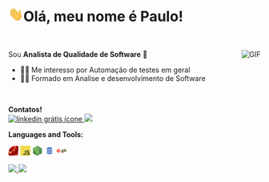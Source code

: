 

<h1 title="nome"><img src="https://raw.githubusercontent.com/ABSphreak/ABSphreak/master/gifs/Hi.gif" width="30px" />Olá, meu nome é Paulo!</h1>
<br>

Sou **Analista de Qualidade de Software** 🚀 
<img align="right" alt="GIF" height="330em" src="https://i.pinimg.com/originals/e4/26/70/e426702edf874b181aced1e2fa5c6cde.gif" />

- :man_technologist: Me interesso por Automação de testes em geral
- :man_student: Formado em Analise e desenvolvimento de Software
<br>

**Contatos!**
<br>
 <a  href="https://www.linkedin.com/in/ribeiro-paulo/">
  <img src="https://image.flaticon.com/icons/png/512/174/174857.png" width="20" height="20" alt="linkedin  grátis ícone" title="Paulo Ribeiro" data-         icon_src="https://www.flaticon.com/svg/vstatic/svg/174/174857.svg?token=exp=1627231049~hmac=a4d745a55ba845a815808f2059d4f11c">
   <a href="mailto:pauloribeiro93@hotmail.com">
  <img src="https://img.shields.io/badge/-Paulo_Ribeiro-0078d4?style=flat-square&logo=microsoft-outlook&logoColor=white&link=mailto:pauloribeiro93@hotmail.com">
</a>
 </a>

**Languages and Tools:**  

<code><img height="20" src="https://raw.githubusercontent.com/github/explore/80688e429a7d4ef2fca1e82350fe8e3517d3494d/topics/ruby/ruby.png"></code>
<code><img height="20" src="https://raw.githubusercontent.com/github/explore/80688e429a7d4ef2fca1e82350fe8e3517d3494d/topics/javascript/javascript.png"></code>
<code><img height="20" src="https://raw.githubusercontent.com/github/explore/80688e429a7d4ef2fca1e82350fe8e3517d3494d/topics/nodejs/nodejs.png"></code>
<code><img height="20" src="https://raw.githubusercontent.com/github/explore/80688e429a7d4ef2fca1e82350fe8e3517d3494d/topics/sql/sql.png"></code>
<code><img height="20" src="https://raw.githubusercontent.com/github/explore/80688e429a7d4ef2fca1e82350fe8e3517d3494d/topics/git/git.png"></code>

 <a href="https://github.com/pauloribeiro93">
  <img  height="180em" src="https://github-readme-stats.vercel.app/api?username=pauloribeiro93&show_icons=true&theme=tokyonight&include_all_commits=true&count_private=true"/>
  <img height="180em" src="https://github-readme-stats.vercel.app/api/top-langs/?username=pauloribeiro93&layout=compact&langs_count=7&theme=tokyonight"/>
 </a>

